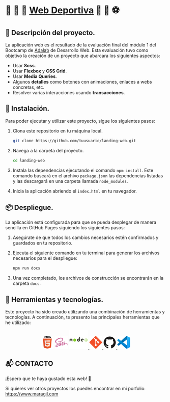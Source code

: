 # 🥅 🏀	🎾 [Web Deportiva](https://landing-web-example.maragil.com/) 🏈 🤿 ⚽


## 	📝 Descripción del proyecto.

La aplicación web es el resultado de la evaluación final del módulo 1 del Bootcamp de [Adalab](https://adalab.es/) de Desarrollo Web.
Esta evaluación tuvo como objetivo la creación de un proyecto que abarcara los siguientes aspectos:

- Usar **Scss**.
- Usar **Flexbox** y **CSS Grid**.
- Usar **Media Queries**.
- Algunos **detalles** como botones con animaciones, enlaces a webs concretas, etc.
- Resolver varias interacciones usando **transacciones**.


## 🚀 Instalación.

Para poder ejecutar y utilizar este proyecto, sigue los siguientes pasos:

1. Clona este repositorio en tu máquina local.
   ```bash
   git clone https://github.com/tuusuario/landing-web.git
   ```
2. Navega a la carpeta del proyecto.
   ```bash
   cd landing-web
   ```
3. Instala las dependencias ejecutando el comando `npm install`. Este comando buscará en el archivo `package.json` las dependencias listadas y las descargará en una carpeta llamada `node_modules`.

4. Inicia la aplicación abriendo el `index.html` en tu navegador.


## 📦 Despliegue.

La aplicación está configurada para que se pueda desplegar de manera sencilla en GitHub Pages siguiendo los siguientes pasos:
  1. Asegúrate de que todos los cambios necesarios estén confirmados y guardados en tu repositorio.
  2. Ejecuta el siguiente comando en tu terminal para generar los archivos necesarios para el despliegue:
     
     ```bash
     npm run docs
     ```
  3. Una vez completado, los archivos de construcción se encontrarán en la carpeta `docs`.


## 🧰 Herramientas y tecnologías.

Este proyecto ha sido creado utilizando una combinación de herramientas y tecnologías. A continuación, te presento las principales herramientas que he utilizado:

<p align= 'center'>
<a href="https://www.w3schools.com/html/" target="_blank" rel="noreferrer"><img src="https://raw.githubusercontent.com/devicons/devicon/master/icons/html5/html5-original-wordmark.svg" alt="html5" width="40" height="40"/></a>
<a href="https://sass-lang.com" target="_blank" rel="noreferrer"><img src="https://raw.githubusercontent.com/devicons/devicon/master/icons/sass/sass-original.svg" alt="sass" width="40" height="40"/></a>
<a href="https://nodejs.org" target="_blank" rel="noreferrer"> <img src="https://raw.githubusercontent.com/devicons/devicon/master/icons/nodejs/nodejs-original-wordmark.svg" alt="nodejs" width="60" height="60"/> </a>
<a href="https://git-scm.com/" target="_blank" rel="noreferrer"> <img src="https://raw.githubusercontent.com/devicons/devicon/master/icons/git/git-original.svg" alt="git" width="40" height="40"/> </a>  
 <a href="https://github.com/" target="_blank" rel="noreferrer"> <img src="https://raw.githubusercontent.com/devicons/devicon/master/icons/github/github-original.svg" width="40" height="40"/> </a>
<a href="https://code.visualstudio.com/" target="_blank" rel="noreferrer"> <img src="https://raw.githubusercontent.com/devicons/devicon/master/icons/vscode/vscode-original.svg" alt="vscode" width="40" height="40"/> </a>
</p>


## 📬 CONTACTO
¡Espero que te haya gustado esta web! 💚

Si quieres ver otros proyectos los puedes encontrar en mi porfolio: <https://www.maragil.com> 

